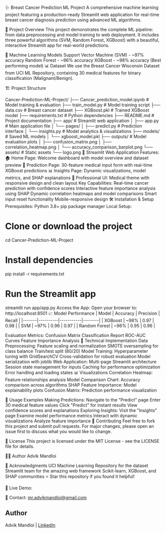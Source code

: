🩺 Breast Cancer Prediction ML Project
A comprehensive machine learning project featuring a production-ready Streamlit web application for real-time breast cancer diagnosis prediction using advanced ML algorithms.

🎯 Project Overview
This project demonstrates the complete ML pipeline: from data preprocessing and model training to web deployment. It includes three powerful algorithms (SVM, Random Forest, XGBoost) with a beautiful, interactive Streamlit app for real-world predictions.

🤖 Machine Learning Models
Support Vector Machine (SVM) - ~97% accuracy
Random Forest - ~96% accuracy
XGBoost - ~98% accuracy (Best performing model)
📊 Dataset
We use the Breast Cancer Wisconsin Dataset from UCI ML Repository, containing 30 medical features for binary classification (Malignant/Benign).

🏗️ Project Structure

Cancer-Prediction-ML-Project/
├── Cancer_prediction_model.ipynb    # Model training & evaluation
├── train_model.py                   # Model training script
├── data.csv                         # Breast cancer dataset
├── XGBoost.pkl                      # Trained XGBoost model
├── requirements.txt                 # Python dependencies
├── README.md                        # Project documentation
├── app/                             # Streamlit web application
│   ├── app.py                       # Main application file
│   └── pages/
│       ├── predict.py               # Prediction interface
│       └── insights.py              # Model analytics & visualizations
├── models/                          # Saved ML models
│   └── xgboost_model.pkl
├── outputs/                         # Model evaluation plots
│   ├── confusion_matrix.png
│   ├── correlation_heatmap.png
│   └── accuracy_comparison_barplot.png
└── assets/                          # Static assets
    └── logo.png
🚀 Streamlit Web Application
Features:
🏠 Home Page: Welcome dashboard with model overview and dataset preview
🔮 Prediction Page: 30-feature medical input form with real-time XGBoost predictions
📊 Insights Page: Dynamic visualizations, model metrics, and SHAP explanations
🎨 Professional UI: Medical theme with responsive design and clean layout
Key Capabilities:
Real-time cancer prediction with confidence scores
Interactive feature importance analysis using SHAP
Dynamic correlation heatmaps and model comparisons
Smart input reset functionality
Mobile-responsive design
🛠️ Installation & Setup
Prerequisites:
Python 3.8+
pip package manager
Local Setup:

# Clone or download the project
cd Cancer-Prediction-ML-Project

# Install dependencies
pip install -r requirements.txt

# Run the Streamlit app
streamlit run app/app.py
Access the App:
Open your browser to: http://localhost:8501
📈 Model Performance
| Model | Accuracy | Precision | Recall |
|-------|----------|-----------|--------|
| XGBoost | ~98% | 0.97 | 0.98 |
| SVM | ~97% | 0.96 | 0.97 |
| Random Forest | ~96% | 0.95 | 0.96 |

Evaluation Metrics:
Confusion Matrix
Classification Report
ROC-AUC Curves
Feature Importance Analysis
🔬 Technical Implementation
Data Preprocessing:
Feature scaling and normalization
SMOTE oversampling for class balance
Train/test split (80/20)
Model Training:
Hyperparameter tuning with GridSearchCV
Cross-validation for robust evaluation
Model serialization with joblib
Web Application:
Multi-page Streamlit architecture
Session state management for inputs
Caching for performance optimization
Error handling and loading states
📊 Visualizations
Correlation Heatmap: Feature relationships analysis
Model Comparison Chart: Accuracy comparison across algorithms
SHAP Feature Importance: Model explainability plots
Confusion Matrix: Prediction performance visualization

🧪 Usage Examples
Making Predictions:
Navigate to the "Predict" page
Enter 30 medical feature values
Click "Predict" for instant results
View confidence scores and explanations
Exploring Insights:
Visit the "Insights" page
Examine model performance metrics
Interact with dynamic visualizations
Analyze feature importance
🤝 Contributing
Feel free to fork this project and submit pull requests. For major changes, please open an issue first to discuss what you would like to change.

📄 License
This project is licensed under the MIT License - see the LICENSE file for details.

👨‍💻 Author
Advik Mandloi

🙏 Acknowledgments
UCI Machine Learning Repository for the dataset
Streamlit team for the amazing web framework
Scikit-learn, XGBoost, and SHAP communities
⭐ Star this repository if you found it helpful!

🔗 Live Demo: 

📧 Contact: mr.advikmandloi@gmail.com
## Author
Advik Mandloi | [LinkedIn](https://www.linkedin.com/in/advik-mandloi)
